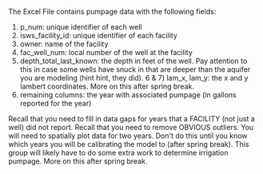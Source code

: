 The Excel File contains pumpage data with the following fields:
1) p_num: unique identifier of each well
2) isws_facility_id: unique identifier of each facility
3) owner: name of the facility
4) fac_well_num: local number of the well at the facility
5) depth_total_last_known: the depth in feet of the well. Pay attention to this in case some wells have snuck in that are deeper than the aquifer you are modeling (hint hint, they did).
6 & 7) lam_x, lam_y: the x and y lambert coordinates. More on this after spring break.
8) remaining columns: the year with associated pumpage (in gallons reported for the year)

Recall that you need to fill in data gaps for years that a FACILITY (not just a well) did not report.
Recall that you need to remove OBVIOUS outliers.
You will need to spatially plot data for two years. Don't do this until you know which years you will be calibrating the model to (after spring break). 
This group will likely have to do some extra work to determine irrigation pumpage. More on this after spring break. 
